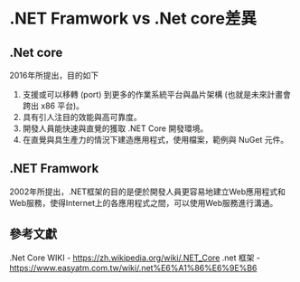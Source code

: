 # .NET Framwork vs .Net core差異

## .Net core
  
2016年所提出，目的如下  
  
1. 支援或可以移轉 (port) 到更多的作業系統平台與晶片架構 (也就是未來計畫會跨出 x86 平台)。
2. 具有引人注目的效能與高可靠度。
3. 開發人員能快速與直覺的獲取 .NET Core 開發環境。
4. 在直覺與具生產力的情況下建造應用程式，使用檔案，範例與 NuGet 元件。

## .NET Framwork

2002年所提出，.NET框架的目的是便於開發人員更容易地建立Web應用程式和Web服務，使得Internet上的各應用程式之間，可以使用Web服務進行溝通。

## 參考文獻
.Net Core WIKI -  https://zh.wikipedia.org/wiki/.NET_Core
.net 框架 - https://www.easyatm.com.tw/wiki/.net%E6%A1%86%E6%9E%B6

